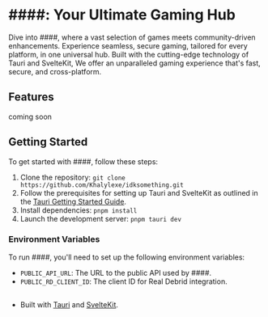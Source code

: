 # ####: Your Ultimate Gaming Hub

Dive into ####, where a vast selection of games meets community-driven enhancements. Experience seamless, secure
gaming, tailored for every platform, in one universal hub. Built with the cutting-edge technology of Tauri and
SvelteKit, We offer an unparalleled gaming experience that's fast, secure, and cross-platform.

## Features

coming soon

## Getting Started

To get started with ####, follow these steps:

1. Clone the repository: `git clone https://github.com/Khalylexe/idksomething.git`
2. Follow the prerequisites for setting up Tauri and SvelteKit as outlined in
   the [Tauri Getting Started Guide](https://tauri.app/v1/guides/getting-started/prerequisites).
3. Install dependencies: `pnpm install`
4. Launch the development server: `pnpm tauri dev`

### Environment Variables

To run ####, you'll need to set up the following environment variables:

- `PUBLIC_API_URL`: The URL to the public API used by ####.
- `PUBLIC_RD_CLIENT_ID`: The client ID for Real Debrid integration.
## 

- Built with [Tauri](https://tauri.app/) and [SvelteKit](https://kit.svelte.dev/).
